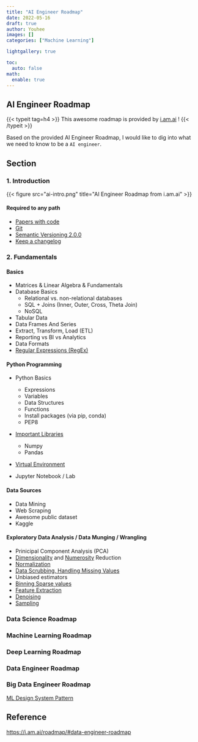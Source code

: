 ```yaml
---
title: "AI Engineer Roadmap"
date: 2022-05-16
draft: true
author: Youhee
images: []
categories: ["Machine Learning"]

lightgallery: true

toc:
  auto: false
math:
  enable: true
---
```

## AI Engineer Roadmap 


{{< typeit tag=h4 >}}
This awesome roadmap is provided by [i.am.ai](https://i.am.ai/roadmap/#disclaimer) !
{{< /typeit >}}


Based on the provided AI Engineer Roadmap, I would like to dig into what we need to know to be a `AI engineer`.  


## Section
### 1. Introduction 
{{< figure src="ai-intro.png" title="AI Engineer Roadmap from i.am.ai" >}}

#### Required to any path 
* [Papers with code](https://paperswithcode.com/)
* [Git](https://git-scm.com/)
* [Semantic Versioning 2.0.0](https://semver.org/)
* [Keep a changelog](https://keepachangelog.com/en/1.0.0/)

### 2. Fundamentals
#### Basics
* Matrices & Linear Algebra & Fundamentals
* Database Basics
    - Relational vs. non-relational databases
    - SQL + Joins (Inner, Outer, Cross, Theta Join)
    - NoSQL
* Tabular Data
* Data Frames And Series 
* Extract, Transform, Load (ETL)
* Reporting vs BI vs Analytics
* Data Formats
* [Regular Expressions (RegEx)](https://en.wikipedia.org/wiki/Regular_expression)


#### Python Programming 
* Python Basics
    - Expressions
    - Variables
    - Data Structures
    - Functions 
    - Install packages (via pip, conda)
    - PEP8

* [Important Libraries](https://github.com/vinta/awesome-python#shell)
    - Numpy
    - Pandas
* [Virtual Environment](https://docs.python-guide.org/dev/virtualenvs/)
* Jupyter Notebook / Lab

#### Data Sources
* Data Mining
* Web Scraping
* Awesome public dataset
* Kaggle

#### Exploratory Data Analysis / Data Munging / Wrangling
* Prinicipal Component Analysis (PCA)
* [Dimensionality](https://towardsdatascience.com/dimensionality-reduction-for-machine-learning-80a46c2ebb7e) and [Numerosity](https://www.geeksforgeeks.org/numerosity-reduction-in-data-mining/) Reduction
* [Normalization](https://en.wikipedia.org/wiki/Normalization_(statistics)) 
* [Data Scrubbing, Handling Missing Values](https://towardsdatascience.com/the-ultimate-guide-to-data-cleaning-3969843991d4)
* Unbiased estimators
* [Binning Sparse values](https://towardsdatascience.com/understanding-feature-engineering-part-1-continuous-numeric-data-da4e47099a7b)
* [Feature Extraction](https://medium.com/@mehulved1503/feature-selection-and-feature-extraction-in-machine-learning-an-overview-57891c595e96)
* [Denoising](https://yusout.com/2019/04/29/dealing-with-noisy-data-in-data-science/)
* [Sampling](https://en.wikipedia.org/wiki/Sampling_(statistics))

### Data Science Roadmap
### Machine Learning Roadmap 
### Deep Learning Roadmap 
### Data Engineer Roadmap 
### Big Data Engineer Roadmap 
[ML Design System Pattern](https://github.com/mercari/ml-system-design-pattern)

## Reference 
https://i.am.ai/roadmap/#data-engineer-roadmap